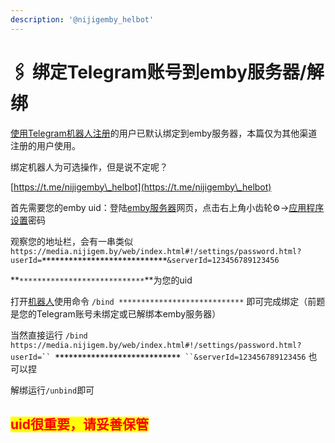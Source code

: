 ```yaml
---
description: '@nijigemby_helbot'
---
```


# 🖇 绑定Telegram账号到emby服务器/解绑

[使用Telegram机器人注册](<register via bot.md>)的用户已默认绑定到emby服务器，本篇仅为其他渠道注册的用户使用。

绑定机器人为可选操作，但是说不定呢？

[https://t.me/nijigemby\_helbot](https://t.me/nijigemby\_helbot)

首先需要您的emby uid：登陆[emby服务器](http://media.nijigem.by)网页，点击右上角小齿轮⚙️→[应用程序设置](https://media.nijigem.by/web/index.html#!/settings)密码

观察您的地址栏，会有一串类似 `https://media.nijigem.by/web/index.html#!/settings/password.html?userId=`**`****************************`**`&serverId=123456789123456`

**`****************************`**为您的uid



打开[机器人](https://t.me/nijigemby\_helbot)使用命令 `/bind ****************************` 即可完成绑定（前题是您的Telegram账号未绑定或已解绑本emby服务器）

当然直接运行 `/bind https://media.nijigem.by/web/index.html#!/settings/password.html?userId=`` `**`****************************`**` ``&serverId=123456789123456` 也可以捏



解绑运行`/unbind`即可

## <mark style="color:red;">uid很重要，请妥善保管</mark>



